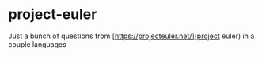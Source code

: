project-euler
=============
Just a bunch of questions from [https://projecteuler.net/](project euler) in a couple languages
